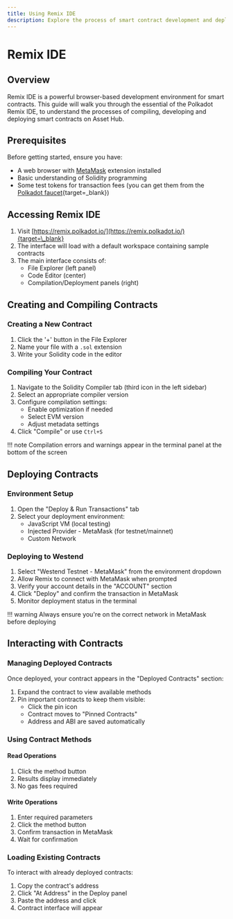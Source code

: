 ```yaml
---
title: Using Remix IDE
description: Explore the process of smart contract development and deployment on Asset Hub using Remix IDE, a powerful tool for blockchain developers of all levels.
---
```


# Remix IDE

## Overview

Remix IDE is a powerful browser-based development environment for smart contracts. This guide will walk you through the essential of the Polkadot Remix IDE, to understand the processes of compiling, developing and deploying smart contracts on Asset Hub.

## Prerequisites

Before getting started, ensure you have:

- A web browser with [MetaMask](https://metamask.io/) extension installed
- Basic understanding of Solidity programming
- Some test tokens for transaction fees (you can get them from the [Polkadot faucet](https://faucet.polkadot.io/){target=\_blank})

## Accessing Remix IDE

1. Visit [https://remix.polkadot.io/](https://remix.polkadot.io/){target=\_blank}
2. The interface will load with a default workspace containing sample contracts
3. The main interface consists of:
    * File Explorer (left panel)
    * Code Editor (center)
    * Compilation/Deployment panels (right)

## Creating and Compiling Contracts

### Creating a New Contract

1. Click the '+' button in the File Explorer
2. Name your file with a `.sol` extension
3. Write your Solidity code in the editor

### Compiling Your Contract

1. Navigate to the Solidity Compiler tab (third icon in the left sidebar)
2. Select an appropriate compiler version
3. Configure compilation settings:
    * Enable optimization if needed
    * Select EVM version
    * Adjust metadata settings
4. Click "Compile" or use `Ctrl+S`

!!! note
    Compilation errors and warnings appear in the terminal panel at the bottom of the screen

## Deploying Contracts

### Environment Setup

1. Open the "Deploy & Run Transactions" tab
2. Select your deployment environment:
    * JavaScript VM (local testing)
    * Injected Provider - MetaMask (for testnet/mainnet)
    * Custom Network

### Deploying to Westend

1. Select "Westend Testnet - MetaMask" from the environment dropdown
2. Allow Remix to connect with MetaMask when prompted
3. Verify your account details in the "ACCOUNT" section
4. Click "Deploy" and confirm the transaction in MetaMask
5. Monitor deployment status in the terminal

!!! warning
    Always ensure you're on the correct network in MetaMask before deploying

## Interacting with Contracts

### Managing Deployed Contracts

Once deployed, your contract appears in the "Deployed Contracts" section:

1. Expand the contract to view available methods
2. Pin important contracts to keep them visible:
    * Click the pin icon
    * Contract moves to "Pinned Contracts"
    * Address and ABI are saved automatically

### Using Contract Methods

#### Read Operations

1. Click the method button
2. Results display immediately
3. No gas fees required

#### Write Operations

1. Enter required parameters
2. Click the method button
3. Confirm transaction in MetaMask
4. Wait for confirmation

### Loading Existing Contracts

To interact with already deployed contracts:

1. Copy the contract's address
2. Click "At Address" in the Deploy panel
3. Paste the address and click
4. Contract interface will appear

